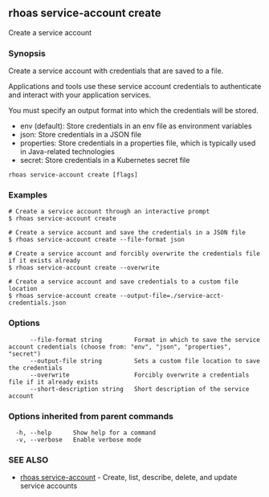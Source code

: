 ## rhoas service-account create

Create a service account

### Synopsis

Create a service account with credentials that are saved to a file.

Applications and tools use these service account credentials to authenticate and interact with your application services.

You must specify an output format into which the credentials will be stored.

- env (default): Store credentials in an env file as environment variables
- json: Store credentials in a JSON file
- properties: Store credentials in a properties file, which is typically used in Java-related technologies
- secret: Store credentials in a Kubernetes secret file


```
rhoas service-account create [flags]
```

### Examples

```
# Create a service account through an interactive prompt
$ rhoas service-account create

# Create a service account and save the credentials in a JSON file
$ rhoas service-account create --file-format json

# Create a service account and forcibly overwrite the credentials file if it exists already
$ rhoas service-account create --overwrite

# Create a service account and save credentials to a custom file location
$ rhoas service-account create --output-file=./service-acct-credentials.json

```

### Options

```
      --file-format string         Format in which to save the service account credentials (choose from: "env", "json", "properties", "secret")
      --output-file string         Sets a custom file location to save the credentials
      --overwrite                  Forcibly overwrite a credentials file if it already exists
      --short-description string   Short description of the service account
```

### Options inherited from parent commands

```
  -h, --help      Show help for a command
  -v, --verbose   Enable verbose mode
```

### SEE ALSO

* [rhoas service-account](rhoas_service-account.md)	 - Create, list, describe, delete, and update service accounts

